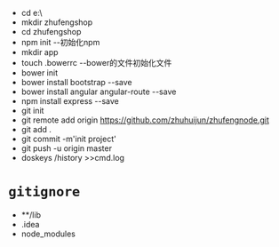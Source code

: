 * cd e:\
* mkdir zhufengshop
* cd zhufengshop
* npm init --初始化npm
* mkdir app
* touch .bowerrc --bower的文件初始化文件
* bower init
* bower install bootstrap --save
* bower install angular angular-route --save
* npm install express --save
* git init
* git remote add origin https://github.com/zhuhuijun/zhufengnode.git
* git add .
* git commit -m'init project'
* git push -u origin master
* doskeys /history >>cmd.log

# `gitignore`
+ **/lib
+ .idea
+ node_modules
